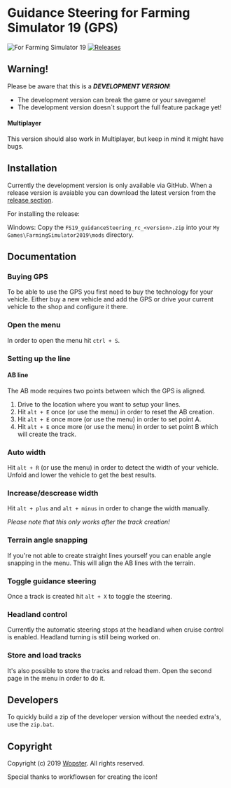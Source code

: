 # Guidance Steering for Farming Simulator 19 (GPS)

![For Farming Simulator 19](https://img.shields.io/badge/Farming%20Simulator-19-FF7C00.svg) [![Releases](https://img.shields.io/github/release/stijnwop/guidanceSteering.svg)](https://github.com/stijnwop/guidanceSteering/releases)


## Warning!
Please be aware that this is a ***DEVELOPMENT VERSION***!
* The development version can break the game or your savegame!
* The development version doesn´t support the full feature package yet!

#### Multiplayer
This version should also work in Multiplayer, but keep in mind it might have bugs.


## Installation
Currently the development version is only available via GitHub. When a release version is avaiable you can download the latest version from the [release section](https://github.com/stijnwop/guidanceSteering/releases).

For installing the release:

Windows: Copy the `FS19_guidanceSteering_rc_<version>.zip` into your `My Games\FarmingSimulator2019\mods` directory.


## Documentation

### Buying GPS
To be able to use the GPS you first need to buy the technology for your vehicle. Either buy a new vehicle and add the GPS or drive your current vehicle to the shop and configure it there.

### Open the menu
In order to open the menu hit `ctrl + S`.

### Setting up the line

#### AB line
The AB mode requires two points between which the GPS is aligned.
1. Drive to the location where you want to setup your lines.
2. Hit `alt + E` once (or use the menu) in order to reset the AB creation.
3. Hit `alt + E` once more (or use the menu) in order to set point A.
4. Hit `alt + E` once more (or use the menu) in order to set point B which will create the track.

### Auto width
Hit `alt + R` (or use the menu) in order to detect the width of your vehicle.
Unfold and lower the vehicle to get the best results.

### Increase/descrease width
Hit `alt + plus` and `alt + minus` in order to change the width manually.

_Please note that this only works after the track creation!_

### Terrain angle snapping
If you're not able to create straight lines yourself you can enable angle snapping in the menu. This will align the AB lines with the terrain.

### Toggle guidance steering
Once a track is created hit `alt + X` to toggle the steering.

### Headland control
Currently the automatic steering stops at the headland when cruise control is enabled. Headland turning is still being worked on.

### Store and load tracks
It's also possible to store the tracks and reload them. Open the second page in the menu in order to do it.


## Developers
To quickly build a zip of the developer version without the needed extra's, use the `zip.bat`.


## Copyright
Copyright (c) 2019 [Wopster](https://github.com/stijnwop).
All rights reserved.

Special thanks to workflowsen for creating the icon! 
